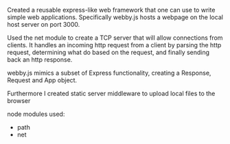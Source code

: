 Created a reusable express-like web framework that one can use to write simple web applications.
Specifically webby.js hosts a webpage on the local host server on port 3000.

Used the net module to create a TCP server that will allow connections from clients. It handles an incoming http request from a client by parsing the http request, determining what do based on the request, and finally sending back an http response.

webby.js mimics a subset of Express functionality, creating a Response, Request and App object.

Furthermore I created static server middleware to upload local files to the browser


node modules used:
- path
- net
